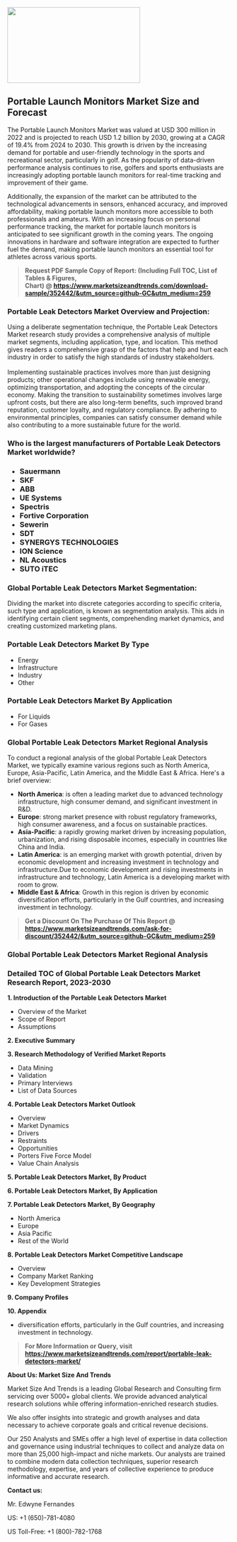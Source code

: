 <p><img class="alignnone size-medium wp-image-20088" src="https://ffe5etoiles.com/wp-content/uploads/2024/12/MST1-300x171.png" alt="" width="300" height="171" /></p><h2>Portable Launch Monitors Market Size and Forecast</h2><p>The Portable Launch Monitors Market was valued at USD 300 million in 2022 and is projected to reach USD 1.2 billion by 2030, growing at a CAGR of 19.4% from 2024 to 2030. This growth is driven by the increasing demand for portable and user-friendly technology in the sports and recreational sector, particularly in golf. As the popularity of data-driven performance analysis continues to rise, golfers and sports enthusiasts are increasingly adopting portable launch monitors for real-time tracking and improvement of their game.</p><p>Additionally, the expansion of the market can be attributed to the technological advancements in sensors, enhanced accuracy, and improved affordability, making portable launch monitors more accessible to both professionals and amateurs. With an increasing focus on personal performance tracking, the market for portable launch monitors is anticipated to see significant growth in the coming years. The ongoing innovations in hardware and software integration are expected to further fuel the demand, making portable launch monitors an essential tool for athletes across various sports.</p></p><blockquote id="" class=""><strong>Request PDF Sample Copy of Report: (Including Full TOC, List of Tables &amp; Figures, Chart)&nbsp;@&nbsp;<strong><a href="https://www.marketsizeandtrends.com/download-sample/352442/&utm_source=github-GC&utm_medium=259" target="_blank">https://www.marketsizeandtrends.com/download-sample/352442/&utm_source=github-GC&utm_medium=259</a></strong></strong></blockquote><h3 id="" class="">Portable Leak Detectors Market&nbsp;Overview and Projection:</h3><p id="" class="">Using a deliberate segmentation technique, the Portable Leak Detectors Market research study provides a comprehensive analysis of multiple market segments, including application, type, and location. This method gives readers a comprehensive grasp of the factors that help and hurt each industry in order to satisfy the high standards of industry stakeholders. <br /> <br />Implementing sustainable practices involves more than just designing products; other operational changes include using renewable energy, optimizing transportation, and adopting the concepts of the circular economy. Making the transition to sustainability sometimes involves large upfront costs, but there are also long-term benefits, such improved brand reputation, customer loyalty, and regulatory compliance. By adhering to environmental principles, companies can satisfy consumer demand while also contributing to a more sustainable future for the world.</p><h3 id="" class="">Who is the largest manufacturers of&nbsp;Portable Leak Detectors Market worldwide?</h3><h3 class=""><p><ul><li>Sauermann </li><li> SKF </li><li> ABB </li><li> UE Systems </li><li> Spectris </li><li> Fortive Corporation </li><li> Sewerin </li><li> SDT </li><li> SYNERGYS TECHNOLOGIES </li><li> ION Science </li><li> NL Acoustics </li><li> SUTO iTEC</li></ul></p></h3><h3 id="" class="">Global&nbsp;Portable Leak Detectors Market Segmentation:</h3><p id="" class="">Dividing the market into discrete categories according to specific criteria, such type and application, is known as segmentation analysis. This aids in identifying certain client segments, comprehending market dynamics, and creating customized marketing plans.</p><h3 id="" class="">Portable Leak Detectors Market&nbsp;By Type</h3><p><p><ul><li>Energy</li><li> Infrastructure</li><li> Industry</li><li> Other</p></li></ul></p></p><h3 id="" class="">Portable Leak Detectors Market&nbsp;By Application</h3><p class=""><p><ul><li>For Liquids</li><li> For Gases</li></ul></p></p><h3 id="" class="">Global Portable Leak Detectors Market Regional Analysis</h3><p id="" class="">To conduct a regional analysis of the global Portable Leak Detectors Market, we typically examine various regions such as North America, Europe, Asia-Pacific, Latin America, and the Middle East &amp; Africa. Here's a brief overview:</p><ul><li><strong>North America</strong>: is often a leading market due to advanced technology infrastructure, high consumer demand, and significant investment in R&amp;D.</li><li><strong>Europe</strong>: strong market presence with robust regulatory frameworks, high consumer awareness, and a focus on sustainable practices.</li><li><strong>Asia-Pacific</strong>: a rapidly growing market driven by increasing population, urbanization, and rising disposable incomes, especially in countries like China and India.</li><li><strong>Latin America</strong>: is an emerging market with growth potential, driven by economic development and increasing investment in technology and infrastructure.Due to economic development and rising investments in infrastructure and technology, Latin America is a developing market with room to grow.</li><li><strong>Middle East &amp; Africa</strong>: Growth in this region is driven by economic diversification efforts, particularly in the Gulf countries, and increasing investment in technology.</li></ul><blockquote id="" class=""><strong>Get a Discount On The Purchase Of This Report @ <strong><a href="https://www.marketsizeandtrends.com/ask-for-discount/352442/&utm_source=github-GC&utm_medium=259" target="_blank">https://www.marketsizeandtrends.com/ask-for-discount/352442/&utm_source=github-GC&utm_medium=259</a></strong></strong></blockquote><h3 id="" class="">Global Portable Leak Detectors Market Regional Analysis</h3><h3 id="" class="">Detailed TOC of Global Portable Leak Detectors Market Research Report, 2023-2030</h3><p id="" class=""><strong>1. Introduction of the Portable Leak Detectors Market</strong></p><ul><li>Overview of the Market</li><li>Scope of Report</li><li>Assumptions</li></ul><p id="" class=""><strong>2. Executive Summary</strong></p><p id="" class=""><strong>3. Research Methodology of Verified Market Reports</strong></p><ul><li>Data Mining</li><li>Validation</li><li>Primary Interviews</li><li>List of Data Sources</li></ul><p id="" class=""><strong>4. Portable Leak Detectors Market Outlook</strong></p><ul><li>Overview</li><li>Market Dynamics</li><li>Drivers</li><li>Restraints</li><li>Opportunities</li><li>Porters Five Force Model</li><li>Value Chain Analysis</li></ul><p id="" class=""><strong>5. Portable Leak Detectors Market, By Product</strong></p><p id="" class=""><strong>6. Portable Leak Detectors Market, By Application</strong></p><p id="" class=""><strong>7. Portable Leak Detectors Market, By Geography</strong></p><ul><li>North America</li><li>Europe</li><li>Asia Pacific</li><li>Rest of the World</li></ul><p id="" class=""><strong>8. Portable Leak Detectors Market Competitive Landscape</strong></p><ul><li>Overview</li><li>Company Market Ranking</li><li>Key Development Strategies</li></ul><p id="" class=""><strong>9. Company Profiles</strong></p><p id="" class=""><strong>10. Appendix</strong></p><ul><li>diversification efforts, particularly in the Gulf countries, and increasing investment in technology.</li></ul><blockquote id="" class=""><strong>For More Information or Query, visit <strong><strong><a href="https://www.marketsizeandtrends.com/report/portable-leak-detectors-market/" target="_blank">https://www.marketsizeandtrends.com/report/portable-leak-detectors-market/</a></strong></strong></strong></blockquote><p id="" class=""><strong>About Us: Market Size And Trends</strong></p><p id="" class="">Market Size And Trends is a leading Global Research and Consulting firm servicing over 5000+ global clients. We provide advanced analytical research solutions while offering information-enriched research studies.</p><p id="" class="">We also offer insights into strategic and growth analyses and data necessary to achieve corporate goals and critical revenue decisions.</p><p id="" class="">Our 250 Analysts and SMEs offer a high level of expertise in data collection and governance using industrial techniques to collect and analyze data on more than 25,000 high-impact and niche markets. Our analysts are trained to combine modern data collection techniques, superior research methodology, expertise, and years of collective experience to produce informative and accurate research.</p><p id="" class=""><strong>Contact us:</strong></p><p id="" class="">Mr. Edwyne Fernandes</p><p id="" class="">US: +1 (650)-781-4080</p><p id="" class="">US Toll-Free: +1 (800)-782-1768</p>
